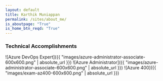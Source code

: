 ```yaml
---
layout: default
title: Karthik Muniappan
permalink: /sites/about_me/
is_aboutpage: "True"
is_home_btn_reqd: "True"
---
```


### Technical Accomplishments
![Azure DevOps Expert]({{ "images/azure-administrator-associate-600x600.png" | absolute_url }})
![Azure Administrator]({{ "images/azure-administrator-associate-600x600.png" | absolute_url }})
![Azure 400]({{ "images/exam-az400-600x600.png" | absolute_url }})
